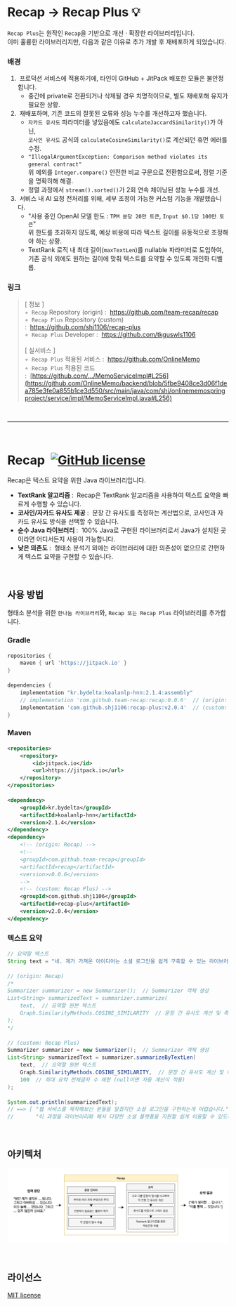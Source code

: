 # Recap &#8594; Recap Plus 💡

`Recap Plus`는 원작인 `Recap`을 기반으로 개선 · 확장한 라이브러리입니다.<br>
이미 훌륭한 라이브러리지만, 다음과 같은 이유로 추가 개발 후 재배포하게 되었습니다.

### 배경
1. &nbsp;프로덕션 서비스에 적용하기에, 타인이 GitHub + JitPack 배포한 모듈은 불안정합니다.
   - 중간에 private로 전환되거나 삭제될 경우 치명적이므로, 별도 재배포해 유지가 필요한 상황.
2. &nbsp;재배포하며, 기존 코드의 잘못된 오류와 성능 누수를 개선하고자 했습니다.
   - `자카드 유사도` 파라미터를 넣었음에도 `calculateJaccardSimilarity()`가 아닌,<br>`코사인 유사도` 공식의 `calculateCosineSimilarity()`로 계산되던 휴먼 에러를 수정.
   - `"IllegalArgumentException: Comparison method violates its general contract"`<br>위 예외를 `Integer.compare()` 안전한 비교 구문으로 전환함으로써, 정렬 기준을 명확히해 해결.
   - 정렬 과정에서 `stream().sorted()`가 2회 연속 체이닝된 성능 누수를 개선.
3. &nbsp;서비스 내 AI 요청 전처리를 위해, 세부 조정이 가능한 커스텀 기능을 개발했습니다.
   - "사용 중인 OpenAI 모델 한도 : `TPM 분당 20만 토큰`, `Input $0.1당 100만 토큰`"<br>위 한도를 초과하지 않도록, 예상 비용에 따라 텍스트 길이를 유동적으로 조정해야 하는 상황.
   - TextRank 로직 내 최대 길이(`maxTextLen`)를 nullable 파라미터로 도입하여,<br>기존 공식 외에도 원하는 길이에 맞춰 텍스트를 요약할 수 있도록 개인화 디벨롭.

### 링크
>[ 정보 ]<br>
◦&nbsp;&nbsp;`Recap` Repository (origin) :&nbsp;&nbsp;https://github.com/team-recap/recap<br>
◦&nbsp;&nbsp;`Recap Plus` Repository (custom) :&nbsp;&nbsp;https://github.com/shj1106/recap-plus<br>
◦&nbsp;&nbsp;`Recap Plus` Developer :&nbsp;&nbsp;https://github.com/tkguswls1106<br><br>
[ 실서비스 ]<br>
◦&nbsp;&nbsp;`Recap Plus` 적용된 서비스 :&nbsp;&nbsp;https://github.com/OnlineMemo<br>
◦&nbsp;&nbsp;`Recap Plus` 적용된 코드 :&nbsp;&nbsp;[https://github.com/.../MemoServiceImpl#L256](https://github.com/OnlineMemo/backend/blob/5fbe9408ce3d06f1dea785e3fe0a855b1ce3d550/src/main/java/com/shj/onlinememospringproject/service/impl/MemoServiceImpl.java#L256)

<br>

---

<br>

# Recap&nbsp;&nbsp;[![GitHub license](https://img.shields.io/badge/license-MIT-blue.svg)](https://github.com/facebook/react/blob/main/LICENSE)
Recap은 텍스트 요약을 위한 Java 라이브러리입니다.

* **TextRank 알고리즘** :&nbsp;&nbsp;Recap은 TextRank 알고리즘을 사용하여 텍스트 요약을 빠르게 수행할 수 있습니다.
* **코사인/자카드 유사도 제공** :&nbsp;&nbsp;문장 간 유사도를 측정하는 계산법으로, 코사인과 자카드 유사도 방식을 선택할 수 있습니다.
* **순수 Java 라이브러리** :&nbsp;&nbsp;100% Java로 구현된 라이브러리로서 Java가 설치된 곳이라면 어디서든지 사용이 가능합니다.
* **낮은 의존도** :&nbsp;&nbsp;형태소 분석기 외에는 라이브러리에 대한 의존성이 없으므로 간편하게 텍스트 요약을 구현할 수 있습니다.

<br>

## 사용 방법
형태소 분석을 위한 `한나눔 라이브러리`와, `Recap 또는 Recap Plus` 라이브러리를 추가합니다.

### Gradle
```gradle
repositories {
    maven { url 'https://jitpack.io' }
}

dependencies {
    implementation "kr.bydelta:koalanlp-hnn:2.1.4:assembly"
    // implementation 'com.github.team-recap:recap:0.0.6'  // (origin: Recap)
    implementation 'com.github.shj1106:recap-plus:v2.0.4'  // (custom: Recap Plus)
}
```

### Maven
```xml
<repositories>
    <repository>
        <id>jitpack.io</id>
        <url>https://jitpack.io</url>
    </repository>
</repositories>

<dependency>
    <groupId>kr.bydelta</groupId>
    <artifactId>koalanlp-hnn</artifactId>
    <version>2.1.4</version>
</dependency>
<dependency>
    <!-- (origin: Recap) -->
    <!--
    <groupId>com.github.team-recap</groupId>
    <artifactId>recap</artifactId>
    <version>v0.0.6</version>
    -->
    <!-- (custom: Recap Plus) -->
    <groupId>com.github.shj1106</groupId>
    <artifactId>recap-plus</artifactId>
    <version>v2.0.4</version>
</dependency>
```

### 텍스트 요약
```java
// 요약할 텍스트
String text = "네. 제가 가져온 아이디어는 소셜 로그인을 쉽게 구축할 수 있는 라이브러리입니다. 웹 서비스를 제작해보신 분들을 알겠지만 소셜 로그인을 구현하는게 굉장히 어렵습니다. 소셜 플랫폼과의 연동뿐만아니라 해당 과정을 클라이언트와 연동하는 과정이 생각보다 많이 복잡합니다. 그래서 이 과정을 차라리 라이브러리화 해서 다양한 소셜 플랫폼을 지원할 뿐만아니라 쉽게 이용할 수 있도록 제작해보고 싶습니다.";

// (origin: Recap)
/*
Summarizer summarizer = new Summarizer();  // Summarizer 객체 생성
List<String> summarizedText = summarizer.summarize(
    text,  // 요약할 원본 텍스트
    Graph.SimilarityMethods.COSINE_SIMILARITY  // 문장 간 유사도 계산 및 측정법 (COSINE 또는 JACCARD)
);
*/

// (custom: Recap Plus)
Summarizer summarizer = new Summarizer();  // Summarizer 객체 생성
List<String> summarizedText = summarizer.summarizeByTextLen(
    text,  // 요약할 원본 텍스트
    Graph.SimilarityMethods.COSINE_SIMILARITY,  // 문장 간 유사도 계산 및 측정법 (COSINE 또는 JACCARD)
    100  // 최대 요약 전체글자 수 제한 (null이면 자동 계산식 적용)
);

System.out.println(summarizedText);
// ==> [ "웹 서비스를 제작해보신 분들을 알겠지만 소셜 로그인을 구현하는게 어렵습니다.",
//       "이 과정을 라이브러리화 해서 다양한 소셜 플랫폼을 지원할 쉽게 이용할 수 있도록 제작해보고 싶습니다." ]
```

<br>

## 아키텍처
![structure](https://github.com/shj1106/recap-plus/blob/main/images/structure.png)

<br>

## 라이선스
[MIT license](https://github.com/shj1106/recap-plus/blob/main/LICENSE)
